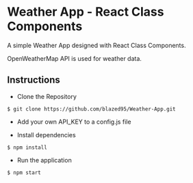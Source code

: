 # Weather App - React Class Components

A simple Weather App designed with React Class Components.

OpenWeatherMap API is used for weather data.
 
## Instructions

* Clone the Repository
```
$ git clone https://github.com/blazed95/Weather-App.git
```
* Add your own API_KEY to a config.js file

* Install dependencies
```
$ npm install
```

* Run the application
```
$ npm start
```
